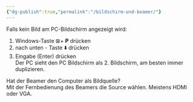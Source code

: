 ```yaml
---
{"dg-publish":true,"permalink":"/bildschirm-und-beamer/"}
---
```


Falls kein Bild am PC-Bildschirm angezeigt wird:

1. Windows-Taste ⊞+ **P** drücken
2. nach unten - Taste ⬇️ drücken
3. Eingabe (Enter) drücken  
    Der PC sieht den PC Bildschirm als 2. Bildschirm, am besten immer duplizieren.

Hat der Beamer den Computer als Bildquelle?  
Mit der Fernbedienung des Beamers die Source wählen. Meistens HDMI oder VGA.